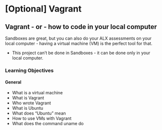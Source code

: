 # [Optional] Vagrant

## Vagrant - or - how to code in your local computer
Sandboxes are great, but you can also do your ALX assessments on your local 
computer - having a virtual machine (VM) is the perfect tool for that.

* This project can’t be done in Sandboxes - it can be done only in your local computer.

### Learning Objectives

#### General ####
* What is a virtual machine
* What is Vagrant
* Who wrote Vagrant
* What is Ubuntu
* What does “Ubuntu” mean
* How to use VMs with Vagrant
* What does the command uname do
